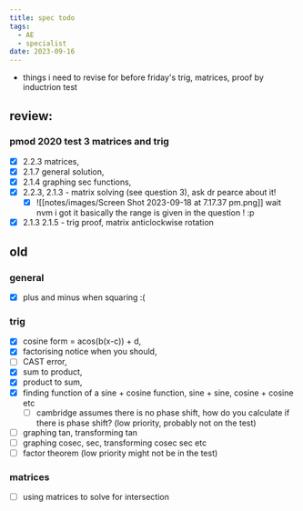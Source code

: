 ```yaml
---
title: spec todo
tags:
  - AE
  - specialist
date: 2023-09-16
---
```

- things i need to revise for before friday's trig, matrices, proof by inductrion test

## review:
### pmod 2020 test 3 matrices and trig
- [x] 2.2.3 matrices,  
- [x] 2.1.7 general solution, 
- [x] 2.1.4 graphing sec functions, 
- [x] 2.2.3, 2.1.3 - matrix solving (see question 3), ask dr pearce about it!
	- [x] ![[notes/images/Screen Shot 2023-09-18 at 7.17.37 pm.png]] wait nvm i got it basically the range is given in the question ! :p
- [x] 2.1.3 2.1.5 - trig proof, matrix anticlockwise rotation
## old
### general
- [x] plus and minus when squaring :(
### trig
- [x] cosine form = acos(b(x-c)) + d, 
- [x] factorising notice when you should, 
- [ ] CAST error, 
- [x] sum to product, 
- [x] product to sum, 
- [x] finding function of a sine + cosine function, sine + sine, cosine + cosine etc
	- [ ] cambridge assumes there is no phase shift, how do you calculate if there is phase shift? (low priority, probably not on the test)
- [ ] graphing tan, transforming tan
- [ ] graphing cosec, sec, transforming cosec sec etc
- [ ] factor theorem (low priority might not be in the test)
### matrices
- [ ] using matrices to solve for intersection